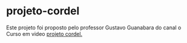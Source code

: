 # projeto-cordel
Este projeto foi proposto pelo professor Gustavo Guanabara do canal o Curso em video <a href="" target="_blank" rel="external"> projeto cordel.</a>
